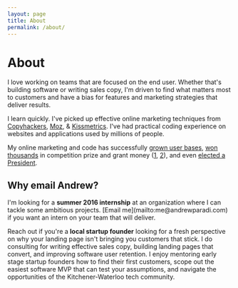 ```yaml
---
layout: page
title: About
permalink: /about/
---
```


<h1>About</h1>
I love working on teams that are focused on the end user. Whether that's building software or writing sales copy, I'm driven to find what matters most to customers and have a bias for features and marketing strategies that deliver results. 

I learn quickly. I've picked up effective online marketing techniques from <a href="https://copyhackers.com/" target="_blank">Copyhackers</a>, <a href="https://moz.com/blog" target="_blank">Moz</a>, &amp; <a href="https://blog.kissmetrics.com/" target="_blank">Kissmetrics</a>. I've had practical coding experience on websites and applications used by millions of people. 

My online marketing and code has successfully <a href="http://andrewparadi.com/projects/videostream">grown user bases</a>, <a href="http://andrewparadi.com/projects/teknically-webplio/">won thousands</a> in competition prize and grant money (<a href="http://andrewparadi.com/blog/the-389-day-laurier-bba/">1</a>, <a href="http://andrewparadi.com/blog/the-dream-fades/">2</a>), and even <a href="http://andrewparadi.com/projects/sam-campaign">elected a President</a>.


<h2>Why email Andrew?</h2>
I'm looking for a <strong>summer 2016 internship</strong> at an organization where I can tackle some ambitious projects. [Email me](mailto:me@andrewparadi.com) if you want an intern on your team that will deliver.

Reach out if you're a <strong>local startup founder</strong> looking for a fresh perspective on why your landing page isn't bringing you customers that stick. I do consulting for writing effective sales copy, building landing pages that convert, and improving software user retention. I enjoy mentoring early stage startup founders how to find their first customers, scope out the easiest software MVP that can test your assumptions, and navigate the opportunities of the Kitchener-Waterloo tech community.